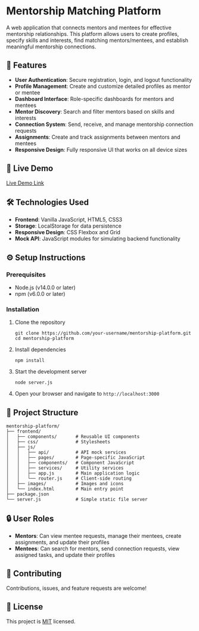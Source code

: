 # Mentorship Matching Platform

A web application that connects mentors and mentees for effective mentorship relationships. This platform allows users to create profiles, specify skills and interests, find matching mentors/mentees, and establish meaningful mentorship connections.

## 🌟 Features

- **User Authentication**: Secure registration, login, and logout functionality
- **Profile Management**: Create and customize detailed profiles as mentor or mentee
- **Dashboard Interface**: Role-specific dashboards for mentors and mentees
- **Mentor Discovery**: Search and filter mentors based on skills and interests
- **Connection System**: Send, receive, and manage mentorship connection requests
- **Assignments**: Create and track assignments between mentors and mentees
- **Responsive Design**: Fully responsive UI that works on all device sizes

## 🚀 Live Demo

[Live Demo Link](https://your-deployed-app-url.com)

## 🛠️ Technologies Used

- **Frontend**: Vanilla JavaScript, HTML5, CSS3
- **Storage**: LocalStorage for data persistence
- **Responsive Design**: CSS Flexbox and Grid
- **Mock API**: JavaScript modules for simulating backend functionality

## ⚙️ Setup Instructions

### Prerequisites
- Node.js (v14.0.0 or later)
- npm (v6.0.0 or later)

### Installation

1. Clone the repository
   ```
   git clone https://github.com/your-username/mentorship-platform.git
   cd mentorship-platform
   ```

2. Install dependencies
   ```
   npm install
   ```

3. Start the development server
   ```
   node server.js
   ```

4. Open your browser and navigate to `http://localhost:3000`

## 🧭 Project Structure

```
mentorship-platform/
├── frontend/
│   ├── components/       # Reusable UI components
│   ├── css/              # Stylesheets
│   ├── js/
│   │   ├── api/          # API mock services
│   │   ├── pages/        # Page-specific JavaScript
│   │   ├── components/   # Component JavaScript
│   │   ├── services/     # Utility services
│   │   ├── app.js        # Main application logic
│   │   └── router.js     # Client-side routing
│   ├── images/           # Images and icons
│   └── index.html        # Main entry point
├── package.json
└── server.js             # Simple static file server
```

## 🔒 User Roles

- **Mentors**: Can view mentee requests, manage their mentees, create assignments, and update their profiles
- **Mentees**: Can search for mentors, send connection requests, view assigned tasks, and update their profiles

## 🤝 Contributing

Contributions, issues, and feature requests are welcome!

## 📝 License

This project is [MIT](LICENSE) licensed.
